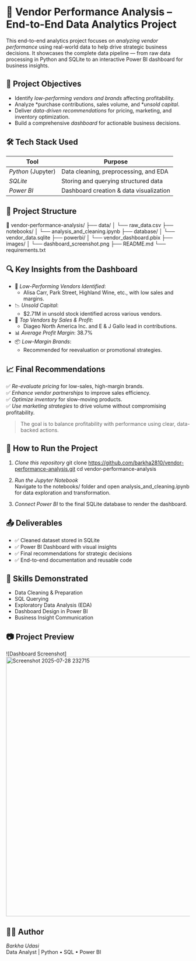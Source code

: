 # 🧾 Vendor Performance Analysis – End-to-End Data Analytics Project

This end-to-end analytics project focuses on *analyzing vendor performance* using real-world data to help drive strategic business decisions. It showcases the complete data pipeline — from raw data processing in Python and SQLite to an interactive Power BI dashboard for business insights.

## 🚀 Project Objectives

- Identify *low-performing vendors and brands* affecting profitability.
- Analyze *purchase contributions, sales volume, and **unsold capital*.
- Deliver *data-driven recommendations* for pricing, marketing, and inventory optimization.
- Build a comprehensive *dashboard* for actionable business decisions.

## 🛠 Tech Stack Used

| Tool               | Purpose                                  |
|--------------------|-------------------------------------------|
| *Python* (Jupyter) | Data cleaning, preprocessing, and EDA   |
| *SQLite*         | Storing and querying structured data     |
| *Power BI*       | Dashboard creation & data visualization  |

## 📂 Project Structure
📁 vendor-performance-analysis/
├── data/
│   └── raw_data.csv
├── notebooks/
│   └── analysis_and_cleaning.ipynb
├── database/
│   └── vendor_data.sqlite
├── powerbi/
│   └── vendor_dashboard.pbix
├── images/
│   └── dashboard_screenshot.png
├── README.md
└── requirements.txt

## 🔍 Key Insights from the Dashboard

- 🔴 *Low-Performing Vendors Identified*:
  - Alisa Carr, Park Street, Highland Wine, etc., with low sales and margins.
- 📉 *Unsold Capital*:
  - $2.71M in unsold stock identified across various vendors.
- 💸 *Top Vendors by Sales & Profit*:
  - Diageo North America Inc. and E & J Gallo lead in contributions.
- 📊 *Average Profit Margin*: 38.7%
- 📦 *Low-Margin Brands*:
  - Recommended for reevaluation or promotional strategies.

## 📈 Final Recommendations

✅ *Re-evaluate pricing* for low-sales, high-margin brands.  
✅ *Enhance vendor partnerships* to improve sales efficiency.  
✅ *Optimize inventory* for slow-moving products.  
✅ *Use marketing strategies* to drive volume without compromising profitability.

> The goal is to balance profitability with performance using clear, data-backed actions.

## 📌 How to Run the Project

1. *Clone this repository*
git clone https://github.com/barkha2810/vendor-performance-analysis.git
cd vendor-performance-analysis

3. *Run the Jupyter Notebook*  
Navigate to the notebooks/ folder and open analysis_and_cleaning.ipynb for data exploration and transformation.

4. *Connect Power BI* to the final SQLite database to render the dashboard.

## 📤 Deliverables

- ✅ Cleaned dataset stored in SQLite  
- ✅ Power BI Dashboard with visual insights  
- ✅ Final recommendations for strategic decisions  
- ✅ End-to-end documentation and reusable code  

## 🧠 Skills Demonstrated

- Data Cleaning & Preparation  
- SQL Querying  
- Exploratory Data Analysis (EDA)  
- Dashboard Design in Power BI  
- Business Insight Communication

## 📷 Project Preview

![Dashboard Screenshot] <img width="1438" height="709" alt="Screenshot 2025-07-28 232715" src="https://github.com/user-attachments/assets/11932606-06e1-4bd6-9ffb-dc03a903840c" />


## 🙋‍♀ Author

*Barkha Udasi*  
Data Analyst | Python • SQL • Power BI  


